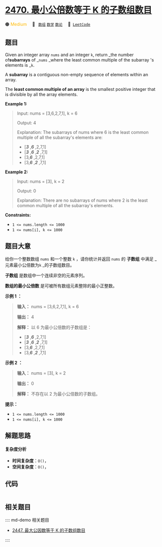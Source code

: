 # [2470. 最小公倍数等于 K 的子数组数目](https://leetcode.com/problems/number-of-subarrays-with-lcm-equal-to-k)

🟠 <font color=#ffb800>Medium</font>&emsp; 🔖&ensp; [`数组`](/leetcode/outline/tag/array.md) [`数学`](/leetcode/outline/tag/math.md) [`数论`](/leetcode/outline/tag/number-theory.md)&emsp; 🔗&ensp;[`LeetCode`](https://leetcode.com/problems/number-of-subarrays-with-lcm-equal-to-k)


## 题目

Given an integer array `nums` and an integer `k`, return _the number
of**subarrays** of _`nums` _where the least common multiple of the subarray 's
elements is _`k`.

A **subarray** is a contiguous non-empty sequence of elements within an array.

The **least common multiple of an array** is the smallest positive integer
that is divisible by all the array elements.



**Example 1:**

> Input: nums = [3,6,2,7,1], k = 6
> 
> Output: 4
> 
> Explanation: The subarrays of nums where 6 is the least common multiple of all the subarray's elements are:
> - [_**3**_ ,_**6**_ ,2,7,1]
> - [_**3**_ ,_**6**_ ,_**2**_ ,7,1]
> - [3,_**6**_ ,2,7,1]
> - [3,_**6**_ ,_**2**_ ,7,1]

**Example 2:**

> Input: nums = [3], k = 2
> 
> Output: 0
> 
> Explanation: There are no subarrays of nums where 2 is the least common multiple of all the subarray's elements.

**Constraints:**

  * `1 <= nums.length <= 1000`
  * `1 <= nums[i], k <= 1000`


## 题目大意

给你一个整数数组 `nums` 和一个整数 `k` ，请你统计并返回 `nums` 的 **子数组** 中满足 _元素最小公倍数为`k` _的子数组数目。

**子数组** 是数组中一个连续非空的元素序列。

**数组的最小公倍数** 是可被所有数组元素整除的最小正整数。



**示例 1 ：**

> 
> 
> 
> 
> 
> **输入：** nums = [3,6,2,7,1], k = 6
> 
> **输出：** 4
> 
> **解释：** 以 6 为最小公倍数的子数组是：
> - [_**3**_ ,_**6**_ ,2,7,1]
> - [_**3**_ ,_**6**_ ,_**2**_ ,7,1]
> - [3,_**6**_ ,2,7,1]
> - [3,_**6**_ ,_**2**_ ,7,1]
> 
> 

**示例 2 ：**

> 
> 
> 
> 
> 
> **输入：** nums = [3], k = 2
> 
> **输出：** 0
> 
> **解释：** 不存在以 2 为最小公倍数的子数组。
> 
> 



**提示：**

  * `1 <= nums.length <= 1000`
  * `1 <= nums[i], k <= 1000`


## 解题思路

#### 复杂度分析

- **时间复杂度**：`O()`，
- **空间复杂度**：`O()`，

## 代码

```javascript

```

## 相关题目

:::: md-demo 相关题目
- [2447. 最大公因数等于 K 的子数组数目](https://leetcode.com/problems/number-of-subarrays-with-gcd-equal-to-k)

::::
